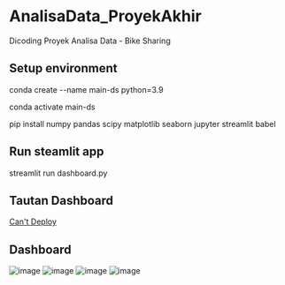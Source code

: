 # AnalisaData_ProyekAkhir
Dicoding Proyek Analisa Data - Bike Sharing

## Setup environment
conda create --name main-ds python=3.9

conda activate main-ds

pip install numpy pandas scipy matplotlib seaborn jupyter streamlit babel

## Run steamlit app
streamlit run dashboard.py

## Tautan Dashboard
[Can't Deploy](https://risadicodingdashboard.streamlit.app/)

## Dashboard
![image](https://github.com/risasaya/AnalisaData_ProyekAkhir/assets/90852026/9a3b9a1e-e15e-436f-b36c-4fc6d60e2a40)
![image](https://github.com/risasaya/AnalisaData_ProyekAkhir/assets/90852026/2560745f-d4a9-4ab8-9cf7-730788e3d725)
![image](https://github.com/risasaya/AnalisaData_ProyekAkhir/assets/90852026/81bb35a2-dd49-4118-9789-85c2277982b8)
![image](https://github.com/risasaya/AnalisaData_ProyekAkhir/assets/90852026/a91481bd-70a2-452b-b5e5-dcceae986e33)
